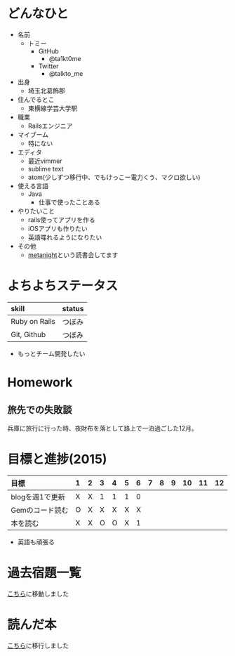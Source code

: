 # どんなひと

* 名前
  * トミー
    * GitHub
      - @ta1kt0me
    * Twitter
      - @talkto_me
* 出身
  * 埼玉北葛飾郡
* 住んでるとこ
  * 東横線学芸大学駅
* 職業
  * Railsエンジニア
* マイブーム
  * 特にない
* エディタ
  * 最近vimmer
  * sublime text
  * atom(少しずつ移行中、でもけっこー電力くう、マクロ欲しい)
* 使える言語
  * Java
    * 仕事で使ったことある
* やりたいこと
  * rails使ってアプリを作る
  * iOSアプリも作りたい
  * 英語喋れるようになりたい
* その他
  * [metanight](http://e-g-d.doorkeeper.jp/events/17057)という読書会してます

# よちよちステータス

| skill         | status |
|:--------------|:-------|
| Ruby on Rails | つぼみ |
| Git, Github   | つぼみ |

* もっとチーム開発したい

# Homework

## 旅先での失敗談

兵庫に旅行に行った時、夜財布を落として路上で一泊過ごした12月。

# 目標と進捗(2015)

| 目標            | 1 | 2 | 3 | 4 | 5 | 6 | 7 | 8 | 9 | 10 | 11 | 12 |
|:----------------|:--|:--|:--|:--|:--|:--|:--|:--|:--|:---|:---|:---|
| blogを週1で更新 | X | X | 1 | 1 | 1 | 0 |   |   |   |    |    |    |
| Gemのコード読む | O | X | X | X | X | X |   |   |   |    |    |    |
| 本を読む        | X | X | O | O | X | 1 |   |   |   |    |    |    |

* 英語も頑張る

# 過去宿題一覧

[こちら](https://gist.github.com/ta1kt0me/88bfa71e45d6ff39e352)に移動しました

# 読んだ本

[こちら](https://gist.github.com/ta1kt0me/188875121e3d246aaf42)に移行しました
